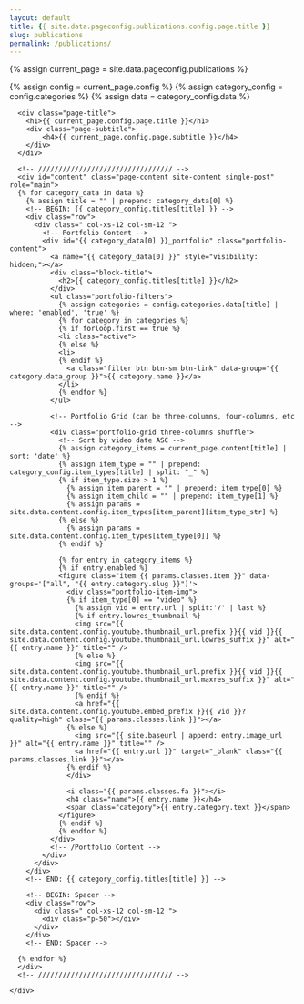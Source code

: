 ```yaml
---
layout: default
title: {{ site.data.pageconfig.publications.config.page.title }}
slug: publications
permalink: /publications/
---
```

{% assign current_page = site.data.pageconfig.publications %}

{% assign config = current_page.config %}
{% assign category_config = config.categories %}
{% assign data = category_config.data %}

<div id="main" class="site-main">
  <div id="main-content" class="single-page-content">
    <div id="primary" class="content-area">

      <div class="page-title">
        <h1>{{ current_page.config.page.title }}</h1>
        <div class="page-subtitle">
            <h4>{{ current_page.config.page.subtitle }}</h4>
        </div>
      </div>

      <!-- ///////////////////////////////// -->
      <div id="content" class="page-content site-content single-post" role="main">
      {% for category_data in data %}
        {% assign title = "" | prepend: category_data[0] %}
        <!-- BEGIN: {{ category_config.titles[title] }} -->
        <div class="row">
          <div class=" col-xs-12 col-sm-12 ">
            <!-- Portfolio Content -->
            <div id="{{ category_data[0] }}_portfolio" class="portfolio-content">
              <a name="{{ category_data[0] }}" style="visibility: hidden;"></a>
              <div class="block-title">
                <h2>{{ category_config.titles[title] }}</h2>
              </div>
              <ul class="portfolio-filters">
                {% assign categories = config.categories.data[title] | where: 'enabled', 'true' %}
                {% for category in categories %}
                {% if forloop.first == true %}
                <li class="active">
                {% else %}
                <li>
                {% endif %}
                  <a class="filter btn btn-sm btn-link" data-group="{{ category.data_group }}">{{ category.name }}</a>
                </li>
                {% endfor %}
              </ul>

              <!-- Portfolio Grid (can be three-columns, four-columns, etc -->
              <div class="portfolio-grid three-columns shuffle">
                <!-- Sort by video date ASC -->
                {% assign category_items = current_page.content[title] | sort: 'date' %}
                {% assign item_type = "" | prepend: category_config.item_types[title] | split: "_" %}
                {% if item_type.size > 1 %}
                  {% assign item_parent = "" | prepend: item_type[0] %}
                  {% assign item_child = "" | prepend: item_type[1] %}
                  {% assign params = site.data.content.config.item_types[item_parent][item_type_str] %}
                {% else %}
                  {% assign params = site.data.content.config.item_types[item_type[0]] %}
                {% endif %}

                {% for entry in category_items %}
                {% if entry.enabled %}
                <figure class="item {{ params.classes.item }}" data-groups='["all", "{{ entry.category.slug }}"]'>
                  <div class="portfolio-item-img">
                  {% if item_type[0] == "video" %}
                    {% assign vid = entry.url | split:'/' | last %}
                    {% if entry.lowres_thumbnail %}
                    <img src="{{ site.data.content.config.youtube.thumbnail_url.prefix }}{{ vid }}{{ site.data.content.config.youtube.thumbnail_url.lowres_suffix }}" alt="{{ entry.name }}" title="" />
                    {% else %}
                    <img src="{{ site.data.content.config.youtube.thumbnail_url.prefix }}{{ vid }}{{ site.data.content.config.youtube.thumbnail_url.maxres_suffix }}" alt="{{ entry.name }}" title="" />
                    {% endif %}
                    <a href="{{ site.data.content.config.youtube.embed_prefix }}{{ vid }}?quality=high" class="{{ params.classes.link }}"></a>
                  {% else %}
                    <img src="{{ site.baseurl | append: entry.image_url }}" alt="{{ entry.name }}" title="" />
                    <a href="{{ entry.url }}" target="_blank" class="{{ params.classes.link }}"></a>
                  {% endif %}
                  </div>

                  <i class="{{ params.classes.fa }}"></i>
                  <h4 class="name">{{ entry.name }}</h4>
                  <span class="category">{{ entry.category.text }}</span>
                </figure>
                {% endif %}
                {% endfor %}
              </div>
              <!-- /Portfolio Content -->
            </div>
          </div>
        </div>
        <!-- END: {{ category_config.titles[title] }} -->

        <!-- BEGIN: Spacer -->
        <div class="row">
          <div class=" col-xs-12 col-sm-12 ">
            <div class="p-50"></div>
          </div>
        </div>
        <!-- END: Spacer -->

      {% endfor %}
      </div>
      <!-- ///////////////////////////////// -->
      
    </div>
  </div>
</div>